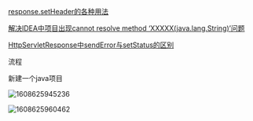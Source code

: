 [response.setHeader的各种用法](https://blog.csdn.net/junmoxi/article/details/76976692)

[解决IDEA中项目出现cannot resolve method ‘XXXXX(java.lang.String)’问题](https://blog.csdn.net/weixin_39208819/article/details/82320818)

[HttpServletResponse中sendError与setStatus的区别](https://blog.csdn.net/weixin_34309543/article/details/92042431?utm_medium=distribute.pc_relevant_t0.none-task-blog-BlogCommendFromBaidu-1.control&depth_1-utm_source=distribute.pc_relevant_t0.none-task-blog-BlogCommendFromBaidu-1.control)





流程

新建一个java项目

![1608625945236](C:\Users\ADMINI~1\AppData\Local\Temp\1608625945236.png)



![1608625960462](C:\Users\ADMINI~1\AppData\Local\Temp\1608625960462.png)
